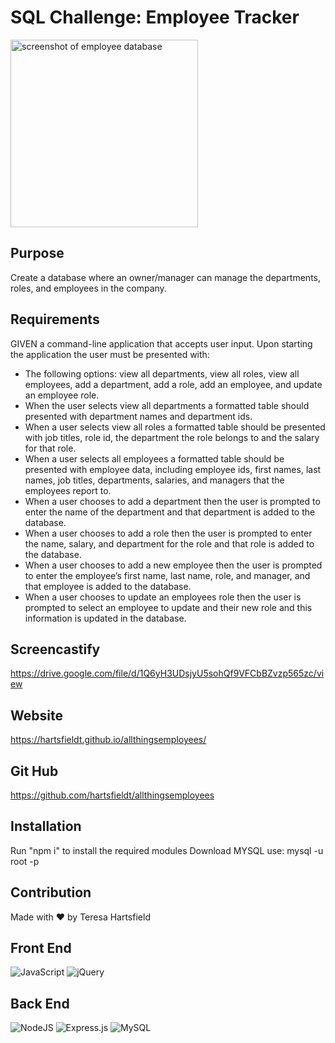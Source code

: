 # SQL Challenge: Employee Tracker

<img src="./assets/img/" alt="screenshot of employee database" height="300px"/>

## Purpose

Create a database where an owner/manager can manage the departments, roles, and employees in the company.

## Requirements

GIVEN a command-line application that accepts user input. Upon starting the application the user must be presented with:

- The following options: view all departments, view all roles, view all employees, add a department, add a role, add an employee, and update an employee role.
- When the user selects view all departments a formatted table should presented with department names and department ids.
- When a user selects view all roles a formatted table should be presented with job titles, role id, the department the role belongs to and the salary for that role.
- When a user selects all employees a formatted table should be presented with employee data, including employee ids, first names, last names, job titles, departments, salaries, and managers that the employees report to.
- When a user chooses to add a department then the user is prompted to enter the name of the department and that department is added to the database.
- When a user chooses to add a role then the user is prompted to enter the name, salary, and department for the role and that role is added to the database.
- When a user chooses to add a new employee then the user is prompted to enter the employee’s first name, last name, role, and manager, and that employee is added to the database.
- When a user chooses to update an employees role then the user is prompted to select an employee to update and their new role and this information is updated in the database.

## Screencastify

https://drive.google.com/file/d/1Q6yH3UDsjyU5sohQf9VFCbBZvzp565zc/view
## Website

https://hartsfieldt.github.io/allthingsemployees/

## Git Hub

https://github.com/hartsfieldt/allthingsemployees

## Installation

Run "npm i" to install the required modules
Download MYSQL use: mysql -u root -p

## Contribution

Made with ❤️ by Teresa Hartsfield

## Front End

![JavaScript](https://img.shields.io/badge/javascript-%23323330.svg?style=for-the-badge&logo=javascript&logoColor=%23F7DF1E)
![jQuery](https://img.shields.io/badge/jquery-%230769AD.svg?style=for-the-badge&logo=jquery&logoColor=white)

## Back End

![NodeJS](https://img.shields.io/badge/node.js-6DA55F?style=for-the-badge&logo=node.js&logoColor=white)
![Express.js](https://img.shields.io/badge/express.js-%23404d59.svg?style=for-the-badge&logo=express&logoColor=%2361DAFB)
![MySQL](https://img.shields.io/badge/mysql-%2300f.svg?style=for-the-badge&logo=mysql&logoColor=white)
